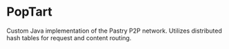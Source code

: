 # PopTart
Custom Java implementation of the Pastry P2P network. Utilizes distributed hash tables for request and content routing.
